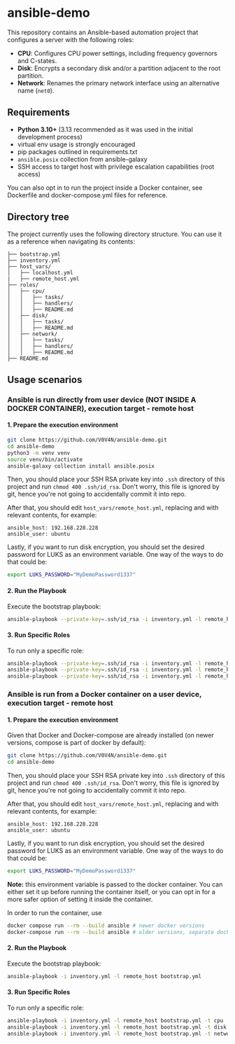 # ansible-demo

This repository contains an Ansible-based automation project that configures a server with the following roles:

- **CPU**: Configures CPU power settings, including frequency governors and C-states.
- **Disk**: Encrypts a secondary disk and/or a partition adjacent to the root partition.
- **Network**: Renames the primary network interface using an alternative name (`net0`).

## Requirements

- **Python 3.10+** (3.13 recommended as it was used in the initial development process)
- virtual env usage is strongly encouraged
- pip packages outlined in requirements.txt
- `ansible.posix` collection from ansible-galaxy
- SSH access to target host with privilege escalation capabilities (root access)

You can also opt in to run the project inside a Docker container, see Dockerfile and docker-compose.yml files for reference.

## Directory tree

The project currently uses the following directory structure. You can use it as a reference when navigating its contents:

```
├── bootstrap.yml
├── inventory.yml
├── host_vars/
│   ├── localhost.yml
|   ├── remote_host.yml
├── roles/
│   ├── cpu/
│   │   ├── tasks/
│   │   ├── handlers/
│   │   ├── README.md
│   ├── disk/
│   │   ├── tasks/
│   │   ├── README.md
│   ├── network/
│   │   ├── tasks/
│   │   ├── handlers/
│   │   ├── README.md
├── README.md
```

## Usage scenarios

### Ansible is run directly from user device (NOT INSIDE A DOCKER CONTAINER), execution target - remote host

#### 1. Prepare the execution environment

```sh
git clone https://github.com/V0V4N/ansible-demo.git
cd ansible-demo
python3 -m venv venv
source venv/bin/activate
ansible-galaxy collection install ansible.posix
```

Then, you should place your SSH RSA private key into `.ssh` directory of this project and run `chmod 400 .ssh/id_rsa`. Don't worry, this file is ignored by git, hence you're not going to accidentally commit it into repo.

After that, you should edit `host_vars/remote_host.yml`, replacing <user> and <host> with relevant contents, for example:

```
ansible_host: 192.168.228.228
ansible_user: ubuntu
```

Lastly, if you want to run disk encryption, you should set the desired password for LUKS as an environment variable. One way of the ways to do that could be:

```sh
export LUKS_PASSWORD="MyDemoPassword1337"
```

#### 2. Run the Playbook
Execute the bootstrap playbook:

```sh
ansible-playbook --private-key=.ssh/id_rsa -i inventory.yml -l remote_host bootstrap.yml
```

#### 3. Run Specific Roles
To run only a specific role:

```sh
ansible-playbook --private-key=.ssh/id_rsa -i inventory.yml -l remote_host bootstrap.yml -t cpu  # Run CPU configuration
ansible-playbook --private-key=.ssh/id_rsa -i inventory.yml -l remote_host bootstrap.yml -t disk  # Run Disk encryption
ansible-playbook --private-key=.ssh/id_rsa -i inventory.yml -l remote_host bootstrap.yml -t network  # Run Network renaming
```

### Ansible is run from a Docker container on a user device, execution target - remote host

#### 1. Prepare the execution environment

Given that Docker and Docker-compose are already installed (on newer versions, compose is part of docker by default):

```sh
git clone https://github.com/V0V4N/ansible-demo.git
cd ansible-demo
```

Then, you should place your SSH RSA private key into `.ssh` directory of this project and run `chmod 400 .ssh/id_rsa`. Don't worry, this file is ignored by git, hence you're not going to accidentally commit it into repo.

After that, you should edit `host_vars/remote_host.yml`, replacing <user> and <host> with relevant contents, for example:

```
ansible_host: 192.168.228.228
ansible_user: ubuntu
```

Lastly, if you want to run disk encryption, you should set the desired password for LUKS as an environment variable. One way of the ways to do that could be:

```sh
export LUKS_PASSWORD="MyDemoPassword1337"
```

**Note:** this environment variable is passed to the docker container. You can either set it up before running the container itself, or you can opt in for a more safer option of setting it inside the container.

In order to run the container, use

```sh
docker compose run --rm --build ansible # newer docker versions
docker-compose run --rm --build ansible # older versions, separate docker-compose package
```

#### 2. Run the Playbook
Execute the bootstrap playbook:

```sh
ansible-playbook -i inventory.yml -l remote_host bootstrap.yml
```

#### 3. Run Specific Roles
To run only a specific role:

```sh
ansible-playbook -i inventory.yml -l remote_host bootstrap.yml -t cpu  # Run CPU configuration
ansible-playbook -i inventory.yml -l remote_host bootstrap.yml -t disk  # Run Disk encryption
ansible-playbook -i inventory.yml -l remote_host bootstrap.yml -t network  # Run Network renaming
```
